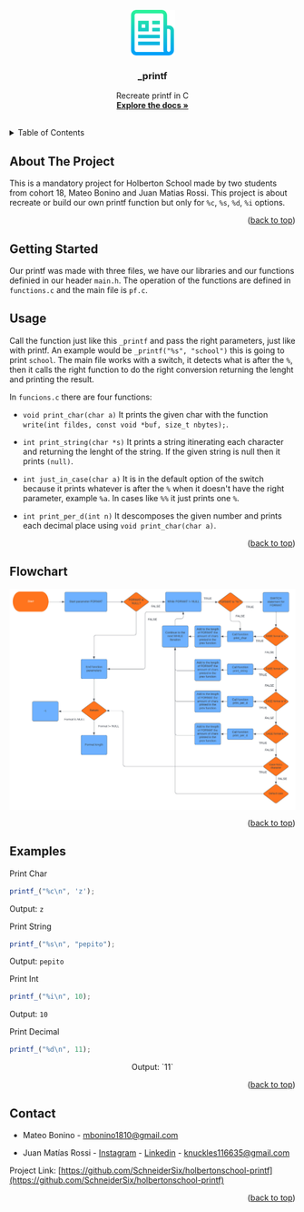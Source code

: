<div id="top"></div>

<!-- PROJECT LOGO -->
<br />
<div align="center">
  <a href="https://github.com/SchneiderSix/holbertonschool-printf">
    <img src="images/logo.png" alt="Logo" width="80" height="80">
  </a>

<h3 align="center">_printf</h3>

  <p align="center">
    Recreate printf in C
    <br />
    <a href="https://github.com/SchneiderSix/holbertonschool-printf"><strong>Explore the docs »</strong></a>
    <br />
    <br />
  </p>
</div>



<!-- TABLE OF CONTENTS -->
<details>
  <summary>Table of Contents</summary>
  <ol>
    <li>
      <a href="#about-the-project">About The Project</a>
    </li>
    <li>
      <a href="#getting-started">Getting Started</a>
    </li>
    <li><a href="#usage">Usage</a></li>
    <li><a href="#examples">Examples</a></li>
    <li><a href="#flowchart">Flowchart</a></li>
    <li><a href="#contact">Contact</a></li>
  </ol>
</details>



<!-- ABOUT THE PROJECT -->
## About The Project

This is a mandatory project for Holberton School made by two students from cohort 18, Mateo Bonino and Juan Matias Rossi. This project is about recreate or build our own printf function but only for `%c`, `%s`, `%d`, `%i` options.

<p align="right">(<a href="#top">back to top</a>)</p>



<!-- GETTING STARTED -->
## Getting Started

Our printf was made with three files, we have our libraries and our functions definied in our header `main.h`. The operation of the functions are defined in `functions.c` and the main file is `pf.c`.


<!-- USAGE EXAMPLES -->
## Usage

Call the function just like this `_printf` and pass the right parameters, just like with printf. An example would be `_printf("%s", "school")` this is going to print `school`. The main file works with a switch, it detects what is after the `%`, then it calls the right function to do the right conversion returning the lenght and printing the result.

In `funcions.c` there are four functions:

* `void print_char(char a)`
  It prints the given char with the function `write(int fildes, const void *buf, size_t nbytes);`.

* `int print_string(char *s)`
  It prints a string itinerating each character and returning the lenght of the string. If the given string is null then it prints `(null)`.

* `int just_in_case(char a)`
  It is in the default option of the switch because it prints whatever is after the `%` when it doesn't have the right parameter, example `%a`. In cases like `%%` it just prints one `%`. 

* `int print_per_d(int n)`
  It descomposes the given number and prints each decimal place using `void print_char(char a)`. 

<p align="right">(<a href="#top">back to top</a>)</p>

<!-- FLOWCHART -->
## Flowchart

<img src="images/Flowchart.jpg" alt="flowchart" width="auto" height="auto" align="middle">

<p align="right">(<a href="#top">back to top</a>)</p>

<!-- EXAMPLES -->
## Examples
Print Char
``` javascript
printf_("%c\n", 'z');
```
Output: `z`

Print String
``` javascript
printf_("%s\n", "pepito");
```

Output: `pepito`

Print Int
``` javascript
printf_("%i\n", 10);
```

Output: `10`

Print Decimal
``` javascript
printf_("%d\n", 11);
```

<p align="middle">Output: `11`

<p align="right">(<a href="#top">back to top</a>)</p>

<!-- CONTACT -->
## Contact

* Mateo Bonino - mbonino1810@gmail.com

* Juan Matías Rossi - [Instagram](https://www.instagram.com/jumaro35/) - [Linkedin](https://www.linkedin.com/in/jmrossi6/) - knuckles116635@gmail.com

Project Link: [https://github.com/SchneiderSix/holbertonschool-printf](https://github.com/SchneiderSix/holbertonschool-printf)

<p align="right">(<a href="#top">back to top</a>)</p>
